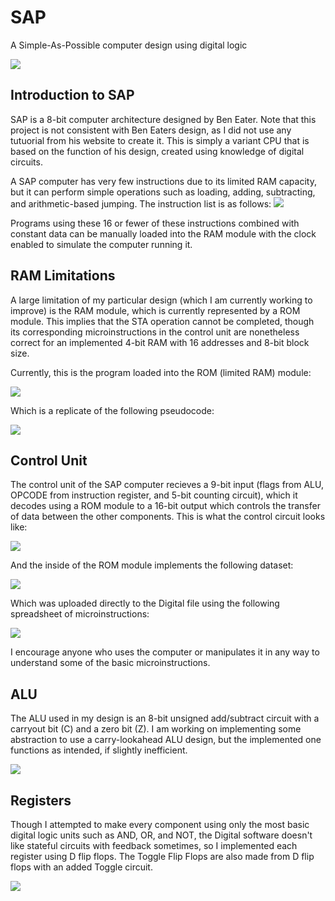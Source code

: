 # SAP
A Simple-As-Possible computer design using digital logic

<img src="Images/SAP.png">

## Introduction to SAP ##

SAP is a 8-bit computer architecture designed by Ben Eater. Note that this project is not consistent with Ben Eaters design, as I did not use any tutuorial from his website to create it. This is simply a variant CPU that is based on the function of his design, created using knowledge of digital circuits.

A SAP computer has very few instructions due to its limited RAM capacity, but it can perform simple operations such as loading, adding, subtracting, and arithmetic-based jumping. The instruction list is as follows:
<img src="Images/Instructions.png">

Programs using these 16 or fewer of these instructions combined with constant data can be manually loaded into the RAM module with the clock enabled to simulate the computer running it. 

## RAM Limitations

A large limitation of my particular design (which I am currently working to improve) is the RAM module, which is currently represented by a ROM module. This implies that the STA operation cannot be completed, though its corresponding microinstructions in the control unit are nonetheless correct for an implemented 4-bit RAM with 16 addresses and 8-bit block size. 

Currently, this is the program loaded into the ROM (limited RAM) module:

<img src="Images/RAM.png">

Which is a replicate of the following pseudocode: 

<img src="Images/Replicate.png">

## Control Unit

The control unit of the SAP computer recieves a 9-bit input (flags from ALU, OPCODE from instruction register, and 5-bit counting circuit), which it decodes using a ROM module to a 16-bit output which controls the transfer of data between the other components. This is what the control circuit looks like:

<img src="Images/Control.png">

And the inside of the ROM module implements the following dataset:

<img src="Images/ROM.png">

Which was uploaded directly to the Digital file using the following spreadsheet of microinstructions:

<img src="Images/Microinstructions.png">

I encourage anyone who uses the computer or manipulates it in any way to understand some of the basic microinstructions. 

## ALU

The ALU used in my design is an 8-bit unsigned add/subtract circuit with a carryout bit (C) and a zero bit (Z). I am working on implementing some abstraction to use a carry-lookahead ALU design, but the implemented one functions as intended, if slightly inefficient. 

<img src="Images/ALU.png">

## Registers

Though I attempted to make every component using only the most basic digital logic units such as AND, OR, and NOT, the Digital software doesn't like stateful circuits with feedback sometimes, so I implemented each register using D flip flops. The Toggle Flip Flops are also made from D flip flops with an added Toggle circuit. 

<img src="Images/Register.png">
